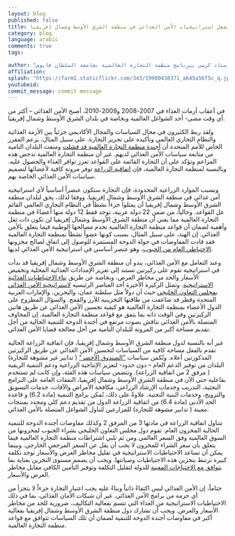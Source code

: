 ```yaml
---
layout: blog
published: false
title: هل تقيد قواعد منظمة التجارة العالمية بالفعل استراتيجيات الأمن الغذائي في منطقة الشرق الأوسط وشمال إفريقيا
category: blog
language: arabic
comments: true
tags: 

author: "حسين أبوغنمي- استاذ مساعد واستاذ كرسي ببرنامج منظمة التجارة العالمية بجامعة السلطان قابوس"
affiliation: 
splash: "https://farm1.staticflickr.com/343/19980438371_a645a56f5c_q.jpg"
youtubeid: 
commit_message: commit message
---
```

في أعقاب أزمات الغذاء في 2007-2008 و2009-2010، أصبح الأمن الغذائي – أكثر من أي وقت مضى- أحد الشواغل العالمية وبخاصة في بلدان الشرق الأوسط وشمال إفريقيا.  

ولقد ربط الكثيرون في مجال السياسات والمجال الأكاديمي جزئياً بين الأزمة الغذائية والنظام التجاري العالمي وتأكيده على تحرير التجارة. على سبيل المثال، يزعم المقرر الخاص للأمم المتحدة أن [أجندة منظمة التجارة العالمية قد فشلت](https://www.wto.org/english/news_e/news11_e/deschutter_2011_e.pdf) ومنعت البلدان النامية من متابعة سياسات الأمن الغذائي لديهم. غير أن منظمة التجارة العالمية تدحض هذه المزاعم وتؤكد على أن التجارة القائمة على القواعد تعزز توافر الغذاء والحصول عليه. وبالنسبة لمنظمة التجارة العالمية، فإن [اتفاقية الزراعة](https://www.wto.org/english/news_e/news11_e/deschutter_2011_e.pdf) توفر مرونة كافية لأعضائها لتصميم سياسات الأمن الغذائي الخاصة بهم.

وبسبب الموارد الزراعية المحدودة، فإن التجارة ستكون عنصراً أساسياً لأي استراتيجية أمن غذائي في منطقة الشرق الأوسط وشمال إفريقيا. ووفقا لذلك، يحق لبلدان منطقة الشرق الأوسط وشمال إفريقيا أن يمثلوا جزءاً نشطاً في النظام التجاري العالمي القائم عل  القواعد. وحالياً، من ضمن 22 دولة عربية، توجد فقط 12 دولة منها أعضاءً في منظمة التجارة العالمية مما يعني أن منطقة الشرق الأوسط وشمال إفريقيا لن تكون ذات ثقل وأهمية لضمان أن قواعد منظمة التجارة العالمية تخدم مصالحها الوطنية فيما يتعلق بالأمن الغذائي. إن الهند، على سبيل المثال، بسبب كونها عضواً نشطاً بمنظمة التجارة العالمية فقد قادت المفاوضات في جولة الدوحة المستمرة للوصول إلى اتفاق لصالح مخزونها [الاحتياطي العام من الحبوب](http://www.nytimes.com/2014/11/14/business/international/us-india-agreement-clears-way-for-global-trade-deal.html?_r=1)، وهو عنصر أساسي في استراتيجية الأمن الغذائي لديها. 

وعند التعامل مع الأمن الغذائي، يبدو أن منطقة الشرق الأوسط وشمال إفريقيا قد بدأت في استراتيجية تقوم على ركيزتين تستند إلى تعزيز الإمدادات الغذائية المحلية وتخفيض الأسعار والحد من مخاطر العرض، وبخاصة عن طريق [بناء الاحتياطيات الغذائية الاستراتيجية](http://link.springer.com/article/10.1007%2Fs12571-010-0102-3). وتمثل الركيزة الأخيرة أحد العناصر الرئيسية [لاستراتيجية الأمن الغذائي بمجلس التعاون الخليجي](http://siteresources.worldbank.org/INTMENA/Resources/FoodSecfinal.pdf) حيث أن دولاً مثل سلطنة عمان، والبحرين، والإمارات العربية المتحدة وقطر قد ضاعفت من طاقتها التخزينية للأرز والقمح. والسؤال المطروح على الدول الأعضاء بمنظمة التجارة العالمية هو كيفية تحسين الأمن الغذائي عن طريق هاتين الركيزتين وفي الوقت ذاته بما يتفق مع قواعد منظمة التجارة العالمية. إن المخاوف المتصلة بالأمن الغذائي تناقش بصوت مرتفع في أجندة الدوحة للتنمية الحالية من أجل تقديم مساحة أكبر من المرونة للبلدان النامية من أحل معالجة قضايا الأمن الغذائي.  
 
غير أنه بالنسبة لدول منطقة الشرق الأوسط وشمال إفريقيا، فإن اتفاقية الزراعة الحالية تقدم بالفعل مساحة كافية من السياسات لتحسين الأمن الغذائي عن طريق الركيزتين المذكورتين أعلاه. وتُكمن سياسات ["الصندوق الأخضر"](https://www.wto.org/english/news_e/news11_e/deschutter_2011_e.pdf) ( تدابير غير مشوهة للتجارة) البلدان من توفير الدعم العام – دون حدود- لتعزيز الإنتاجية الزراعية ودعم التنمية الريفية ( مرفق 2 من اتفاقية الزراعة). وتتضمن سياسات هذه الفئة، وإن كانت لم تستخدم بفاعلية حتى الآن في منطقة الشرق الأوسط وشمال إفريقيا، النفقات العامة على البرامج البحثية، التدريب وخدمات الإرشاد الزراعي، مكافحة الأمراض والآفات، خدمات التسويق والترويج، وخدمات البنية التحتية. علاوةً على ذلك، تُمكن برامج التنمية (مادة 6.2) و قاعدة الحد الأدنى (مادة 6.4) من اتفاقية الزراعة الدول من تقديم دعم كلي ومحدد بمنتجات معينة ( تدابير مشوهة للتجارة) للمزارعين لتناول الشواغل المتصلة بالأمن الغذائي.

تتناول اتفاقية الزراعة في مادتها 3 من المرفق 2 وكذلك مفاوضات أجندة الدوحة للتنمية الحالية المخزون العام. تقوم دول مجلس التعاون الخليجي بشراء الحبوب لمخزونها من السوق العالمية وفق السعر العالمي ومن ثم تلبي اشتراطات منظمة التجارة العالمية فيما يتعلق بأن سعر الشراء للمخزون لا يجب أن يقل عن السعر المرجعي الخارجي. وبينما يمكن أن تساعد الاحتياطيات الاستراتيجية في تقليل مخاطر العرض والأسعار توجد تكلفة كبيرة ترتبط بتخزين هذه الاحتياطيات وصيانتها. ويجب أن يصمم مستوى التخزين بعناية بما [يتوافق مع الاحتياجات المعينة](http://www.soif.org.uk/wp-content/uploads/2012/08/World-Bank-Food-Security-and-Storage-in-MENA.pdf) للدولة لتقليل التكلفة وتوفير التأمين الكافي مقابل مخاطر العرض والأسعار. 

ختاماً، إن الأمن الغذائي ليس اكتفاءً ذاتياً وبناءً عليه يجب اعتبار التجارة جزءاً لا يتجزأ من أي حزمة من برامج الأمن الغذائي. غير أن شبكات الأمان الغذائي، بما في ذلك الاحتياطيات الاستراتيجية من الغذاء التي تتسم بفعالية التكاليف، ضرورية للحد من مخاطر الأسعار والعرض. ويجب أن تشارك دول منطقة الشرق الأوسط وشمال إفريقيا بفعالية أكبر في مفاوضات أجندة الدوحة للتنمية لضمان أن تلك السياسات تتوافق مع قواعد منظمة التجارة العالمية.